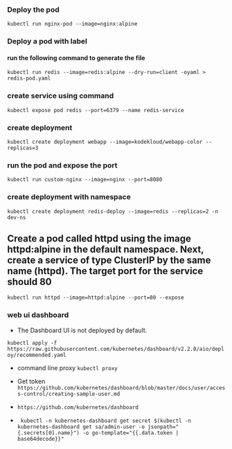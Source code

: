 ### Deploy the pod
`kubectl run nginx-pod --image=nginx:alpine`

### Deploy a pod with label
#### run the following  command to generate the file
`kubectl run redis --image=redis:alpine --dry-run=client -oyaml > redis-pod.yaml`

### create service using command

`kubectl expose pod redis --port=6379 --name redis-service`

### create deployment 
`kubectl create deployment webapp --image=kodekloud/webapp-color --replicas=3`

### run the pod and expose the port 
`kubectl run custom-nginx --image=nginx --port=8080`

### create deployment with namespace
`kubectl create deployment redis-deploy --image=redis --replicas=2 -n dev-ns`

## Create a pod called httpd using the image httpd:alpine in the default namespace. Next, create a service of type ClusterIP by the same name (httpd). The target port for the service should 80

`kubectl run httpd --image=httpd:alpine --port=80 --expose`


### web ui dashboard
- The Dashboard UI is not deployed by default.

`kubectl apply -f https://raw.githubusercontent.com/kubernetes/dashboard/v2.2.0/aio/deploy/recommended.yaml `

- command line proxy
` kubectl proxy `

- Get token
` https://github.com/kubernetes/dashboard/blob/master/docs/user/access-control/creating-sample-user.md `

- `https://github.com/kubernetes/dashboard`

- ` kubectl -n kubernetes-dashboard get secret $(kubectl -n kubernetes-dashboard get sa/admin-user -o jsonpath="{.secrets[0].name}") -o go-template="{{.data.token | base64decode}}"`